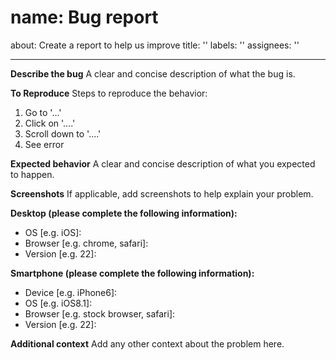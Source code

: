 # name: Bug report

about: Create a report to help us improve
title: ''
labels: ''
assignees: ''

----

**Describe the bug**
A clear and concise description of what the bug is.

**To Reproduce**
Steps to reproduce the behavior:

1. Go to '...'
2. Click on '....'
3. Scroll down to '....'
4. See error

**Expected behavior**
A clear and concise description of what you expected to happen.

**Screenshots**
If applicable, add screenshots to help explain your problem.

**Desktop (please complete the following information):**

- OS [e.g. iOS]:
- Browser [e.g. chrome, safari]:
- Version [e.g. 22]:

**Smartphone (please complete the following information):**

- Device [e.g. iPhone6]:
- OS [e.g. iOS8.1]:
- Browser [e.g. stock browser, safari]:
- Version [e.g. 22]:

**Additional context**
Add any other context about the problem here.

